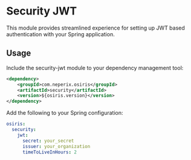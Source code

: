 # Security JWT

This module provides streamlined experience for setting up JWT based authentication with your Spring application.

## Usage

Include the security-jwt module to your dependency management tool:
```xml
<dependency>
    <groupId>com.neperix.osiris</groupId>
    <artifactId>security</artifactId>
    <version>${osiris.version}</version>
</dependency>
```
Add the following to your Spring configuration: 
```yaml
osiris:
  security:
    jwt:
      secret: your_secret
      issuer: your_organization
      timeToLiveInHours: 2

```
